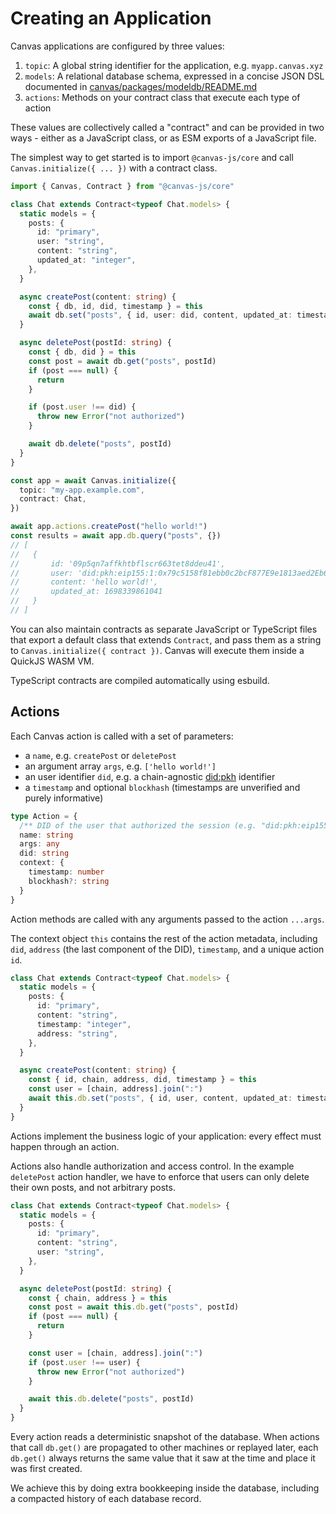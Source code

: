 # Creating an Application

Canvas applications are configured by three values:

1. `topic`: A global string identifier for the application, e.g. `myapp.canvas.xyz`
2. `models`: A relational database schema, expressed in a concise JSON DSL documented in [canvas/packages/modeldb/README.md](https://github.com/canvasxyz/canvas/tree/main/packages/modeldb)
3. `actions`: Methods on your contract class that execute each type of action

These values are collectively called a "contract" and can be provided in two ways - either as a JavaScript class, or as ESM exports of a JavaScript file.

The simplest way to get started is to import `@canvas-js/core` and call `Canvas.initialize({ ... })` with a contract class.

```ts
import { Canvas, Contract } from "@canvas-js/core"

class Chat extends Contract<typeof Chat.models> {
  static models = {
    posts: {
      id: "primary",
      user: "string",
      content: "string",
      updated_at: "integer",
    },
  }

  async createPost(content: string) {
    const { db, id, did, timestamp } = this
    await db.set("posts", { id, user: did, content, updated_at: timestamp })
  }

  async deletePost(postId: string) {
    const { db, did } = this
    const post = await db.get("posts", postId)
    if (post === null) {
      return
    }

    if (post.user !== did) {
      throw new Error("not authorized")
    }

    await db.delete("posts", postId)
  }
}

const app = await Canvas.initialize({
  topic: "my-app.example.com",
  contract: Chat,
})

await app.actions.createPost("hello world!")
const results = await app.db.query("posts", {})
// [
//	 {
//		 id: '09p5qn7affkhtbflscr663tet8ddeu41',
//		 user: 'did:pkh:eip155:1:0x79c5158f81ebb0c2bcF877E9e1813aed2Eb652B7',
//		 content: 'hello world!',
//		 updated_at: 1698339861041
//	 }
// ]
```

You can also maintain contracts as separate JavaScript or TypeScript files that export a default class that extends `Contract`, and pass them as a string to `Canvas.initialize({ contract })`. Canvas will execute them inside a QuickJS WASM VM.

TypeScript contracts are compiled automatically using esbuild.

## Actions

Each Canvas action is called with a set of parameters:

- a `name`, e.g. `createPost` or `deletePost`
- an argument array `args`, e.g. `['hello world!']`
- an user identifier `did`, e.g. a chain-agnostic [did:pkh](https://github.com/w3c-ccg/did-pkh) identifier
- a `timestamp` and optional `blockhash` (timestamps are unverified and purely informative)

```ts
type Action = {
  /** DID of the user that authorized the session (e.g. "did:pkh:eip155:1:0xb94d27...") */
  name: string
  args: any
  did: string
  context: {
    timestamp: number
    blockhash?: string
  }
}
```

Action methods are called with any arguments passed to the action `...args`.

The context object `this` contains the rest of the action metadata, including
`did`, `address` (the last component of the DID), `timestamp`, and a unique action `id`.

```ts
class Chat extends Contract<typeof Chat.models> {
  static models = {
    posts: {
      id: "primary",
      content: "string",
      timestamp: "integer",
      address: "string",
    },
  }

  async createPost(content: string) {
    const { id, chain, address, did, timestamp } = this
    const user = [chain, address].join(":")
    await this.db.set("posts", { id, user, content, updated_at: timestamp })
  }
}
```

Actions implement the business logic of your application: every effect must happen through an action.

Actions also handle authorization and access control. In the example `deletePost` action handler, we have to enforce that users can only delete their own posts, and not arbitrary posts.

```ts
class Chat extends Contract<typeof Chat.models> {
  static models = {
    posts: {
      id: "primary",
      content: "string",
      user: "string",
    },
  }

  async deletePost(postId: string) {
    const { chain, address } = this
    const post = await this.db.get("posts", postId)
    if (post === null) {
      return
    }

    const user = [chain, address].join(":")
    if (post.user !== user) {
      throw new Error("not authorized")
    }

    await this.db.delete("posts", postId)
  }
}
```

Every action reads a deterministic snapshot of the database. When actions that call `db.get()` are propagated to other machines or replayed later, each `db.get()` always returns the same value that it saw at the time and place it was first created.

We achieve this by doing extra bookkeeping inside the database, including a compacted history of each database record.